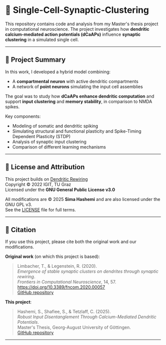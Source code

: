 # 🧠 Single-Cell-Synaptic-Clustering

This repository contains code and analysis from my Master's thesis project in computational neuroscience. The project investigates how **dendritic calcium-mediated action potentials (dCaAPs)** influence **synaptic clustering** in a simulated single cell.

---

## 🧩 Project Summary

In this work, I developed a hybrid model combining:
- A **compartmental neuron** with active dendritic compartments
- A network of **point neurons** simulating the input cell assemblies

The goal was to study how **dCaAPs enhance dendritic computation** and support **input clustering** and **memory stability**, in comparison to NMDA spikes.

Key components:
- Modeling of somatic and dendritic spiking
- Simulating structural and functional plasticity and Spike-Timing Dependent Plasticity (STDP)
- Analysis of synaptic input clustering
- Comparison of different learning mechanisms

---

## 📄 License and Attribution

This project builds on [Dendritic Rewiring](https://github.com/IGITUGraz/dendritic_rewiring)  
Copyright © 2022 IGIT, TU Graz  
Licensed under the **GNU General Public License v3.0**

All modifications are © 2025 **Sima Hashemi** and are also licensed under the GNU GPL v3.  
See the [LICENSE](./LICENSE) file for full terms.

---

## 📖 Citation

If you use this project, please cite both the original work and our modifications.

**Original work** (on which this project is based):

> Limbacher, T., & Legenstein, R. (2020).  
> *Emergence of stable synaptic clusters on dendrites through synaptic rewiring*.  
> *Frontiers in Computational Neuroscience*, 14, 57.  
> https://doi.org/10.3389/fncom.2020.00057  
> [GitHub repository](https://github.com/IGITUGraz/dendritic_rewiring)

**This project**:

> Hashemi, S., Shafiee, S., & Tetzlaff, C. (2025).  
> *Robust Input Disentanglement Through Calcium-Mediated Dendritic Potentials*.  
> Master's Thesis, Georg-August University of Göttingen.  
> [GitHub repository](https://github.com/simahashemi/Single-Cell-Synaptic-Clustering)

---

